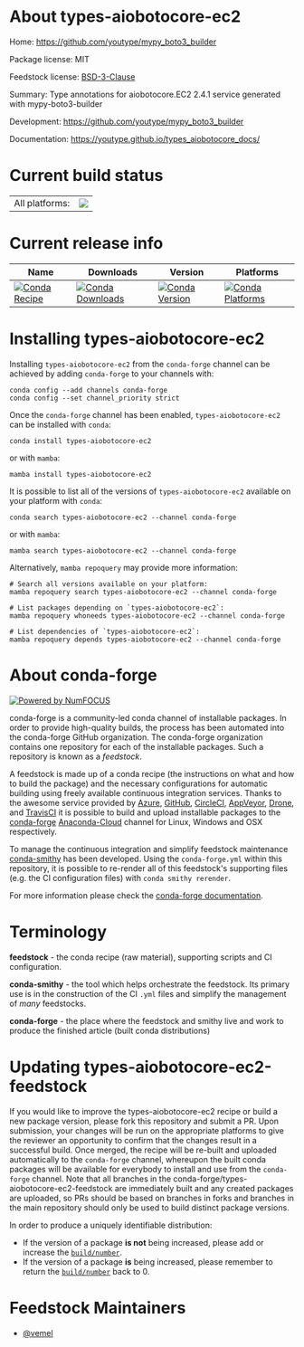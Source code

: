 About types-aiobotocore-ec2
===========================

Home: https://github.com/youtype/mypy_boto3_builder

Package license: MIT

Feedstock license: [BSD-3-Clause](https://github.com/conda-forge/types-aiobotocore-ec2-feedstock/blob/main/LICENSE.txt)

Summary: Type annotations for aiobotocore.EC2 2.4.1 service generated with mypy-boto3-builder

Development: https://github.com/youtype/mypy_boto3_builder

Documentation: https://youtype.github.io/types_aiobotocore_docs/

Current build status
====================


<table><tr><td>All platforms:</td>
    <td>
      <a href="https://dev.azure.com/conda-forge/feedstock-builds/_build/latest?definitionId=16775&branchName=main">
        <img src="https://dev.azure.com/conda-forge/feedstock-builds/_apis/build/status/types-aiobotocore-ec2-feedstock?branchName=main">
      </a>
    </td>
  </tr>
</table>

Current release info
====================

| Name | Downloads | Version | Platforms |
| --- | --- | --- | --- |
| [![Conda Recipe](https://img.shields.io/badge/recipe-types--aiobotocore--ec2-green.svg)](https://anaconda.org/conda-forge/types-aiobotocore-ec2) | [![Conda Downloads](https://img.shields.io/conda/dn/conda-forge/types-aiobotocore-ec2.svg)](https://anaconda.org/conda-forge/types-aiobotocore-ec2) | [![Conda Version](https://img.shields.io/conda/vn/conda-forge/types-aiobotocore-ec2.svg)](https://anaconda.org/conda-forge/types-aiobotocore-ec2) | [![Conda Platforms](https://img.shields.io/conda/pn/conda-forge/types-aiobotocore-ec2.svg)](https://anaconda.org/conda-forge/types-aiobotocore-ec2) |

Installing types-aiobotocore-ec2
================================

Installing `types-aiobotocore-ec2` from the `conda-forge` channel can be achieved by adding `conda-forge` to your channels with:

```
conda config --add channels conda-forge
conda config --set channel_priority strict
```

Once the `conda-forge` channel has been enabled, `types-aiobotocore-ec2` can be installed with `conda`:

```
conda install types-aiobotocore-ec2
```

or with `mamba`:

```
mamba install types-aiobotocore-ec2
```

It is possible to list all of the versions of `types-aiobotocore-ec2` available on your platform with `conda`:

```
conda search types-aiobotocore-ec2 --channel conda-forge
```

or with `mamba`:

```
mamba search types-aiobotocore-ec2 --channel conda-forge
```

Alternatively, `mamba repoquery` may provide more information:

```
# Search all versions available on your platform:
mamba repoquery search types-aiobotocore-ec2 --channel conda-forge

# List packages depending on `types-aiobotocore-ec2`:
mamba repoquery whoneeds types-aiobotocore-ec2 --channel conda-forge

# List dependencies of `types-aiobotocore-ec2`:
mamba repoquery depends types-aiobotocore-ec2 --channel conda-forge
```


About conda-forge
=================

[![Powered by
NumFOCUS](https://img.shields.io/badge/powered%20by-NumFOCUS-orange.svg?style=flat&colorA=E1523D&colorB=007D8A)](https://numfocus.org)

conda-forge is a community-led conda channel of installable packages.
In order to provide high-quality builds, the process has been automated into the
conda-forge GitHub organization. The conda-forge organization contains one repository
for each of the installable packages. Such a repository is known as a *feedstock*.

A feedstock is made up of a conda recipe (the instructions on what and how to build
the package) and the necessary configurations for automatic building using freely
available continuous integration services. Thanks to the awesome service provided by
[Azure](https://azure.microsoft.com/en-us/services/devops/), [GitHub](https://github.com/),
[CircleCI](https://circleci.com/), [AppVeyor](https://www.appveyor.com/),
[Drone](https://cloud.drone.io/welcome), and [TravisCI](https://travis-ci.com/)
it is possible to build and upload installable packages to the
[conda-forge](https://anaconda.org/conda-forge) [Anaconda-Cloud](https://anaconda.org/)
channel for Linux, Windows and OSX respectively.

To manage the continuous integration and simplify feedstock maintenance
[conda-smithy](https://github.com/conda-forge/conda-smithy) has been developed.
Using the ``conda-forge.yml`` within this repository, it is possible to re-render all of
this feedstock's supporting files (e.g. the CI configuration files) with ``conda smithy rerender``.

For more information please check the [conda-forge documentation](https://conda-forge.org/docs/).

Terminology
===========

**feedstock** - the conda recipe (raw material), supporting scripts and CI configuration.

**conda-smithy** - the tool which helps orchestrate the feedstock.
                   Its primary use is in the construction of the CI ``.yml`` files
                   and simplify the management of *many* feedstocks.

**conda-forge** - the place where the feedstock and smithy live and work to
                  produce the finished article (built conda distributions)


Updating types-aiobotocore-ec2-feedstock
========================================

If you would like to improve the types-aiobotocore-ec2 recipe or build a new
package version, please fork this repository and submit a PR. Upon submission,
your changes will be run on the appropriate platforms to give the reviewer an
opportunity to confirm that the changes result in a successful build. Once
merged, the recipe will be re-built and uploaded automatically to the
`conda-forge` channel, whereupon the built conda packages will be available for
everybody to install and use from the `conda-forge` channel.
Note that all branches in the conda-forge/types-aiobotocore-ec2-feedstock are
immediately built and any created packages are uploaded, so PRs should be based
on branches in forks and branches in the main repository should only be used to
build distinct package versions.

In order to produce a uniquely identifiable distribution:
 * If the version of a package **is not** being increased, please add or increase
   the [``build/number``](https://docs.conda.io/projects/conda-build/en/latest/resources/define-metadata.html#build-number-and-string).
 * If the version of a package **is** being increased, please remember to return
   the [``build/number``](https://docs.conda.io/projects/conda-build/en/latest/resources/define-metadata.html#build-number-and-string)
   back to 0.

Feedstock Maintainers
=====================

* [@vemel](https://github.com/vemel/)

